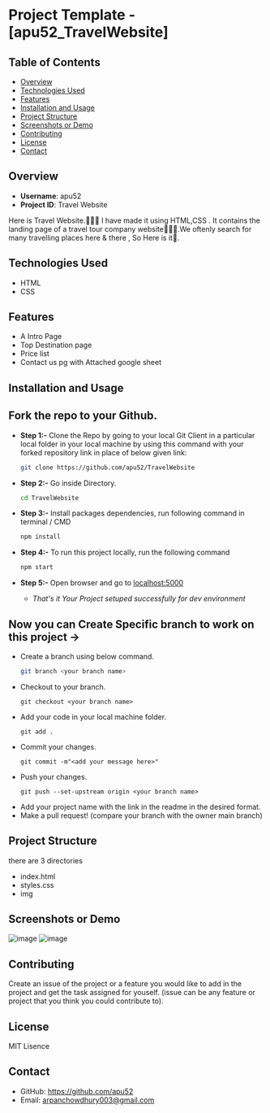 # Project Template - [apu52_TravelWebsite]

## Table of Contents

- [Overview](#overview)
- [Technologies Used](#technologies-used)
- [Features](#features)
- [Installation and Usage](#installation-and-usage)
- [Project Structure](#project-structure)
- [Screenshots or Demo](#screenshots-or-demo)
- [Contributing](#contributing)
- [License](#license)
- [Contact](#contact)

## Overview

- **Username**: apu52
- **Project ID**: Travel Website

Here is Travel Website.👨🏻‍💻 
I have made it using HTML,CSS . 
It contains the landing page of a travel tour company website👨🏻‍💻.We oftenly search for many travelling places here & there , So Here is it🚤. 

## Technologies Used

- HTML
- CSS

## Features

- A Intro Page
- Top Destination page
- Price list
- Contact us pg with Attached google sheet


## Installation and Usage

##   Fork the repo to your Github.<br/>

 - **Step 1:-**   Clone the Repo by going to your local Git Client in a particular local folder in your local machine by using this command with your forked repository link in place of below given link: <br/>
    ```bash
    git clone https://github.com/apu52/TravelWebsite
    ```

 - **Step 2:-**  Go inside  Directory.
    ```bash 
    cd TravelWebsite
    ```

- **Step 3:-**  Install packages dependencies, run following command in terminal / CMD
    ```bash 
    npm install
    ```

 - **Step 4:-** To run this project locally, run the following command
    ``` bash
    npm start
    ```

- **Step 5:-**  Open browser and go to      [localhost:5000](http://localhost:5000/)   

   - *That's it Your Project setuped successfully for dev environment*

## Now you can Create Specific branch to work on this project ->
-   Create a branch using below command.
    ```bash
    git branch <your branch name>
    ```
-   Checkout to your branch.
    ```
    git checkout <your branch name>
    ```
-   Add your code in your local machine folder.
    ```
    git add .
    ```
-   Commit your changes.
    ```
    git commit -m"<add your message here>"
    ```
-   Push your changes.
    ```
    git push --set-upstream origin <your branch name>
    ```
-   Add your project name with the link in the readme in the desired format.
-   Make a pull request! (compare your branch with the owner main branch)

## Project Structure

there are 3 directories
- index.html
- styles.css
- img

## Screenshots or Demo
![image](https://github.com/apu52/opensource_guide/assets/114172928/b4650d5f-4deb-4444-8dcb-776227534077)
![image](https://github.com/apu52/opensource_guide/assets/114172928/b4e25599-b0fc-4d57-823e-c73fd6e32d16)


## Contributing

 Create an issue of the project or a feature you would like to add in the project and get the task assigned for youself. (issue can be any feature or project that you think you could contribute to).

## License

MIT Lisence

## Contact

- GitHub: https://github.com/apu52
- Email: arpanchowdhury003@gmail.com

